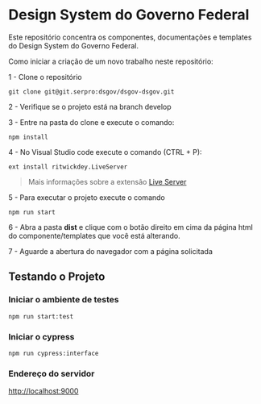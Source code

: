 # Design System do Governo Federal

Este repositório concentra os componentes, documentações e templates do Design System do Governo Federal.

Como iniciar a criação de um novo trabalho neste repositório:

1 - Clone o repositório

```git
git clone git@git.serpro:dsgov/dsgov-dsgov.git
```

2 - Verifique se o projeto está na branch develop

3 - Entre na pasta do clone e execute o comando:

```node
npm install
```

4 - No Visual Studio code execute o comando (CTRL + P):

```node
ext install ritwickdey.LiveServer
```

> Mais informações sobre a extensão [Live Server](https://marketplace.visualstudio.com/items?itemName=ritwickdey.LiveServer)

5 - Para executar o projeto execute o comando

```node
npm run start
```

6 - Abra a pasta **dist** e clique com o botão direito em cima da página html do componente/templates que você está alterando.

7 - Aguarde a abertura do navegador com a página solicitada

## Testando o Projeto

### Iniciar o ambiente de testes

```node
npm run start:test
```

### Iniciar o cypress

```node
npm run cypress:interface
```

### Endereço do servidor

[http://localhost:9000](http://localhost:9000)
